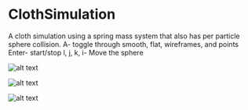 # ClothSimulation

A cloth simulation using a spring mass system that also has per particle sphere collision.
A- toggle through smooth, flat, wireframes, and points
Enter- start/stop
l, j, k, i- Move the sphere

![alt text](https://andaharoo.files.wordpress.com/2018/01/2018-10-04-19_11_40-animate.png?w=2000&h=)

![alt text](https://andaharoo.files.wordpress.com/2017/11/clothsim-2.png?w=1000&h=&crop=1)

![alt text](https://andaharoo.files.wordpress.com/2017/11/clothsim-1.png?w=1000&h=&crop=1)